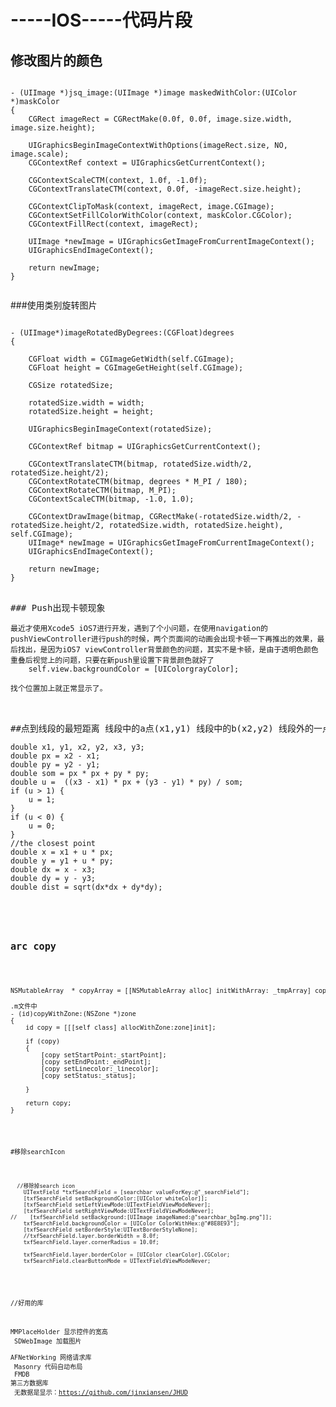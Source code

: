 # -----IOS-----代码片段


## 修改图片的颜色
<pre><code>
- (UIImage *)jsq_image:(UIImage *)image maskedWithColor:(UIColor *)maskColor
{
    CGRect imageRect = CGRectMake(0.0f, 0.0f, image.size.width, image.size.height);
    
    UIGraphicsBeginImageContextWithOptions(imageRect.size, NO, image.scale);
    CGContextRef context = UIGraphicsGetCurrentContext();
    
    CGContextScaleCTM(context, 1.0f, -1.0f);
    CGContextTranslateCTM(context, 0.0f, -imageRect.size.height);

    CGContextClipToMask(context, imageRect, image.CGImage);
    CGContextSetFillColorWithColor(context, maskColor.CGColor);
    CGContextFillRect(context, imageRect);
    
    UIImage *newImage = UIGraphicsGetImageFromCurrentImageContext();
    UIGraphicsEndImageContext();
    
    return newImage;
}

</code></pre>


###使用类别旋转图片
<pre>
<code>
- (UIImage*)imageRotatedByDegrees:(CGFloat)degrees
{
    
    CGFloat width = CGImageGetWidth(self.CGImage);
    CGFloat height = CGImageGetHeight(self.CGImage);
    
    CGSize rotatedSize;
    
    rotatedSize.width = width;
    rotatedSize.height = height;
    
    UIGraphicsBeginImageContext(rotatedSize);
    
    CGContextRef bitmap = UIGraphicsGetCurrentContext();
    
    CGContextTranslateCTM(bitmap, rotatedSize.width/2, rotatedSize.height/2);
    CGContextRotateCTM(bitmap, degrees * M_PI / 180);
    CGContextRotateCTM(bitmap, M_PI);
    CGContextScaleCTM(bitmap, -1.0, 1.0);
    
    CGContextDrawImage(bitmap, CGRectMake(-rotatedSize.width/2, -rotatedSize.height/2, rotatedSize.width, rotatedSize.height), self.CGImage);
    UIImage* newImage = UIGraphicsGetImageFromCurrentImageContext();
    UIGraphicsEndImageContext();
    
    return newImage;
}
</code>
</pre>

<pre>
### Push出现卡顿现象
<code>
最近才使用Xcode5 iOS7进行开发，遇到了个小问题，在使用navigation的pushViewController进行push的时候，两个页面间的动画会出现卡顿一下再推出的效果，最后找出，是因为iOS7 viewController背景颜色的问题，其实不是卡顿，是由于透明色颜色重叠后视觉上的问题，只要在新push里设置下背景颜色就好了
    self.view.backgroundColor = [UIColorgrayColor];

找个位置加上就正常显示了。
</code>

</pre>

<pre>
##点到线段的最短距离 线段中的a点(x1,y1) 线段中的b(x2,y2) 线段外的一点c(x3,y3)
<code>
double x1, y1, x2, y2, x3, y3;    
double px = x2 - x1;
double py = y2 - y1;
double som = px * px + py * py;
double u =  ((x3 - x1) * px + (y3 - y1) * py) / som;
if (u > 1) {
    u = 1;
}
if (u < 0) {
    u = 0;
}
//the closest point
double x = x1 + u * px;
double y = y1 + u * py;
double dx = x - x3;
double dy = y - y3;      
double dist = sqrt(dx*dx + dy*dy);
<code>

</pre>

<h2>arc copy </h2>

<pre>

NSMutableArray  * copyArray = [[NSMutableArray alloc] initWithArray: _tmpArray] copyItem: YES];

.m文件中
- (id)copyWithZone:(NSZone *)zone
{
    id copy = [[[self class] allocWithZone:zone]init];
    
    if (copy)
    {
        [copy setStartPoint:_startPoint];
        [copy setEndPoint:_endPoint];
        [copy setLinecolor:_linecolor];
        [copy setStatus:_status];
        
    }
    
    return copy;
}

</pre>


#移除searchIcon 

<pre>
<code>
  //移除掉search icon
    UITextField *txfSearchField = [searchbar valueForKey:@"_searchField"];
    [txfSearchField setBackgroundColor:[UIColor whiteColor]];
    [txfSearchField setLeftViewMode:UITextFieldViewModeNever];
    [txfSearchField setRightViewMode:UITextFieldViewModeNever];
//    [txfSearchField setBackground:[UIImage imageNamed:@"searchbar_bgImg.png"]];
    txfSearchField.backgroundColor = [UIColor ColorWithHex:@"#8E8E93"];
    [txfSearchField setBorderStyle:UITextBorderStyleNone];
    //txfSearchField.layer.borderWidth = 8.0f;
    txfSearchField.layer.cornerRadius = 10.0f;
    
    txfSearchField.layer.borderColor = [UIColor clearColor].CGColor;
    txfSearchField.clearButtonMode = UITextFieldViewModeNever;
</code>
</pre>


//好用的库

MMPlaceHolder  显示控件的宽高<br/>
SDWebImage     加载图片  <br/>
AFNetWorking   网络请求库<br/>
Masonry        代码自动布局<br/>
FMDB           第三方数据库<br/>
无数据是显示：https://github.com/jinxiansen/JHUD<br/>


